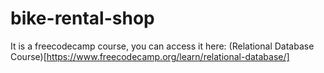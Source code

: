 # bike-rental-shop

It is a freecodecamp course, you can access it here: (Relational Database Course)[https://www.freecodecamp.org/learn/relational-database/]
